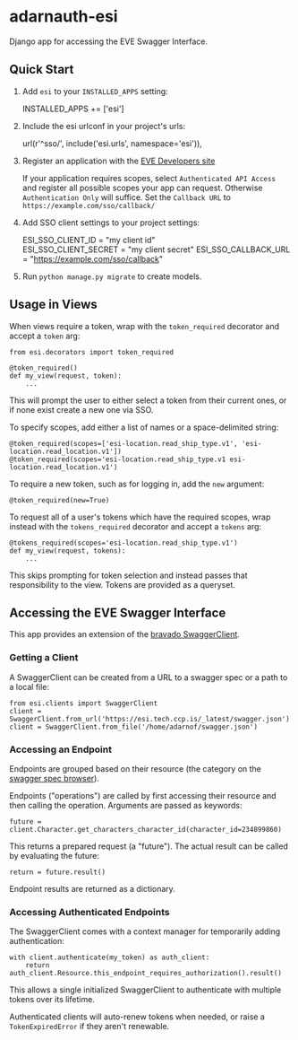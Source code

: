 # adarnauth-esi
Django app for accessing the EVE Swagger Interface.

## Quick Start

1. Add `esi` to your `INSTALLED_APPS` setting:

   
    INSTALLED_APPS += ['esi']

2. Include the esi urlconf in your project's urls:


    url(r'^sso/', include('esi.urls', namespace='esi')),

3. Register an application with the [EVE Developers site](https://developers.eveonline.com/applications)

    If your application requires scopes, select `Authenticated API Access` and register all possible scopes your app can request. Otherwise `Authentication Only` will suffice.
    Set the `Callback URL` to `https://example.com/sso/callback/`

4. Add SSO client settings to your project settings:


    ESI_SSO_CLIENT_ID = "my client id"    
    ESI_SSO_CLIENT_SECRET = "my client secret"
    ESI_SSO_CALLBACK_URL = "https://example.com/sso/callback"
    

5. Run `python manage.py migrate` to create models.

## Usage in Views

When views require a token, wrap with the `token_required` decorator and accept a `token` arg:

    from esi.decorators import token_required

    @token_required()
    def my_view(request, token):
        ...

This will prompt the user to either select a token from their current ones, or if none exist create a new one via SSO.

To specify scopes, add either a list of names or a space-delimited string:

    @token_required(scopes=['esi-location.read_ship_type.v1', 'esi-location.read_location.v1'])
    @token_required(scopes='esi-location.read_ship_type.v1 esi-location.read_location.v1')

To require a new token, such as for logging in, add the `new` argument:

    @token_required(new=True)

To request all of a user's tokens which have the required scopes, wrap instead with the `tokens_required` decorator and accept a `tokens` arg:

    @tokens_required(scopes='esi-location.read_ship_type.v1')
    def my_view(request, tokens):
        ...

This skips prompting for token selection and instead passes that responsibility to the view. Tokens are provided as a queryset.

## Accessing the EVE Swagger Interface

This app provides an extension of the [bravado SwaggerClient](https://github.com/Yelp/bravado).

### Getting a Client

A SwaggerClient can be created from a URL to a swagger spec or a path to a local file:

    from esi.clients import SwaggerClient
    client = SwaggerClient.from_url('https://esi.tech.ccp.is/_latest/swagger.json')
    client = SwaggerClient.from_file('/home/adarnof/swagger.json')

### Accessing an Endpoint

Endpoints are grouped based on their resource (the category on the [swagger spec browser](https://esi.tech.ccp.is)).

Endpoints ("operations") are called by first accessing their resource and then calling the operation. Arguments are passed as keywords:

    future = client.Character.get_characters_character_id(character_id=234899860)

This returns a prepared request (a "future"). The actual result can be called by evaluating the future:

    return = future.result()

Endpoint results are returned as a dictionary.

### Accessing Authenticated Endpoints
 
The SwaggerClient comes with a context manager for temporarily adding authentication:

    with client.authenticate(my_token) as auth_client:
        return auth_client.Resource.this_endpoint_requires_authorization().result()

This allows a single initialized SwaggerClient to authenticate with multiple tokens over its lifetime. 

Authenticated clients will auto-renew tokens when needed, or raise a `TokenExpiredError` if they aren't renewable.